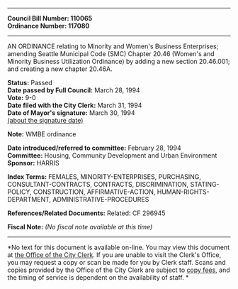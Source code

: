 * * * * *  
  
**Council Bill Number: [](#h0)[](#h2)110065**   
**Ordinance Number: 117080**  
  
* * * * *  
  
AN ORDINANCE relating to Minority and Women's Business Enterprises; amending Seattle Municipal Code (SMC) Chapter 20.46 (Women's and Minority Business Utilization Ordinance) by adding a new section 20.46.001; and creating a new chapter 20.46A.  
  
**Status:** Passed   
**Date passed by Full Council:** March 28, 1994   
**Vote:** 9-0   
**Date filed with the City Clerk:** March 31, 1994   
**Date of Mayor's signature:** March 30, 1994   
[(about the signature date)](/~public/approvaldate.htm)   
  
**Note:** WMBE ordinance  
  
  
**Date introduced/referred to committee:** February 28, 1994   
**Committee:** Housing, Community Development and Urban Environment   
**Sponsor:** HARRIS   
  
**Index Terms:** FEMALES, MINORITY-ENTERPRISES, PURCHASING, CONSULTANT-CONTRACTS, CONTRACTS, DISCRIMINATION, STATING-POLICY, CONSTRUCTION, AFFIRMATIVE-ACTION, HUMAN-RIGHTS-DEPARTMENT, ADMINISTRATIVE-PROCEDURES  
  
**References/Related Documents:** Related: CF 296945  
  
**Fiscal Note:** *(No fiscal note available at this time)*  
  
* * * * *  
  
*No text for this document is available on-line. You may view this document at [the Office of the City Clerk](http://www.seattle.gov/leg/clerk/contactUs.htm). If you are unable to visit the Clerk's Office, you may request a copy or scan be made for you by Clerk staff. Scans and copies provided by the Office of the City Clerk are subject to [copy fees](http://clerk.seattle.gov/~public/clerkfees.htm), and the timing of service is dependent on the availability of staff. *  
  
  
